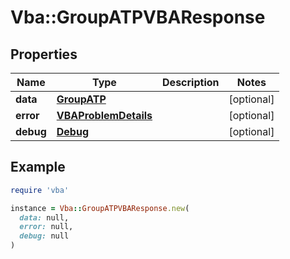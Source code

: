 # Vba::GroupATPVBAResponse

## Properties

| Name | Type | Description | Notes |
| ---- | ---- | ----------- | ----- |
| **data** | [**GroupATP**](GroupATP.md) |  | [optional] |
| **error** | [**VBAProblemDetails**](VBAProblemDetails.md) |  | [optional] |
| **debug** | [**Debug**](Debug.md) |  | [optional] |

## Example

```ruby
require 'vba'

instance = Vba::GroupATPVBAResponse.new(
  data: null,
  error: null,
  debug: null
)
```


